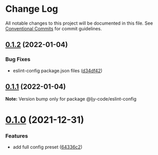 # Change Log

All notable changes to this project will be documented in this file.
See [Conventional Commits](https://conventionalcommits.org) for commit guidelines.

## [0.1.2](https://github.com/ljy-code/eslint-config/compare/v0.1.1...v0.1.2) (2022-01-04)


### Bug Fixes

* eslint-config package.json files ([d34df42](https://github.com/ljy-code/eslint-config/commit/d34df42d1908db84e71d837bef42ea4d85e56281))





## [0.1.1](https://github.com/ljy-code/eslint-config/compare/v0.1.0...v0.1.1) (2022-01-04)

**Note:** Version bump only for package @ljy-code/eslint-config





# [0.1.0](https://github.com/ljy-code/eslint-config/compare/v0.0.3...v0.1.0) (2021-12-31)


### Features

* add full config preset ([64336c2](https://github.com/ljy-code/eslint-config/commit/64336c2f9c25dac173dd39080bc60d086686a2b7))
